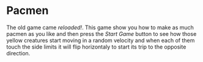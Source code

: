 # Pacmen
The old game came *reloaded!*. This game show you how to make as much pacmen as you like and then press the *Start Game* button to see how those yellow creatures start moving in a random velocity and when each of them touch the side limits it will flip horizontaly to start its trip to the opposite direction.
